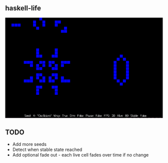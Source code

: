 haskell-life
--------------

![screenshot](img/screenshot.png)

TODO
----
- Add more seeds
- Detect when stable state reached
- Add optional fade out - each live cell fades over time if no change
